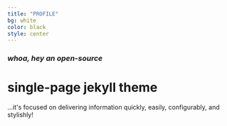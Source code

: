 ```yaml
---
title: "PROFILE"
bg: white
color: black
style: center
---
```


### *whoa, hey an open-source*

<span class="fa-stack subtlecircle" style="font-size:100px; background:rgba(255,166,0,0.1)">
  <i class="fa fa-circle fa-stack-2x text-white"></i>
  <i class="fa fa-bicycle fa-stack-1x text-orange"></i>
</span>

# single-page jekyll theme


…it's focused on delivering information quickly, easily, configurably, and stylishly!
